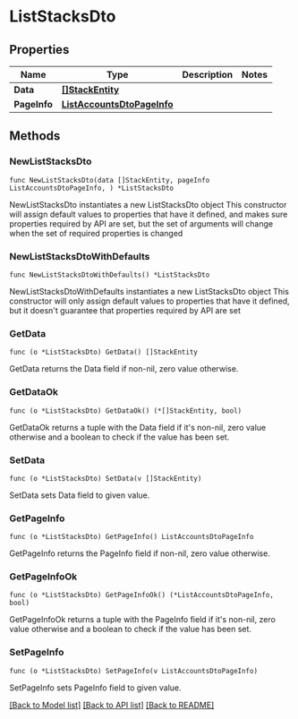 # ListStacksDto

## Properties

Name | Type | Description | Notes
------------ | ------------- | ------------- | -------------
**Data** | [**[]StackEntity**](StackEntity.md) |  | 
**PageInfo** | [**ListAccountsDtoPageInfo**](ListAccountsDtoPageInfo.md) |  | 

## Methods

### NewListStacksDto

`func NewListStacksDto(data []StackEntity, pageInfo ListAccountsDtoPageInfo, ) *ListStacksDto`

NewListStacksDto instantiates a new ListStacksDto object
This constructor will assign default values to properties that have it defined,
and makes sure properties required by API are set, but the set of arguments
will change when the set of required properties is changed

### NewListStacksDtoWithDefaults

`func NewListStacksDtoWithDefaults() *ListStacksDto`

NewListStacksDtoWithDefaults instantiates a new ListStacksDto object
This constructor will only assign default values to properties that have it defined,
but it doesn't guarantee that properties required by API are set

### GetData

`func (o *ListStacksDto) GetData() []StackEntity`

GetData returns the Data field if non-nil, zero value otherwise.

### GetDataOk

`func (o *ListStacksDto) GetDataOk() (*[]StackEntity, bool)`

GetDataOk returns a tuple with the Data field if it's non-nil, zero value otherwise
and a boolean to check if the value has been set.

### SetData

`func (o *ListStacksDto) SetData(v []StackEntity)`

SetData sets Data field to given value.


### GetPageInfo

`func (o *ListStacksDto) GetPageInfo() ListAccountsDtoPageInfo`

GetPageInfo returns the PageInfo field if non-nil, zero value otherwise.

### GetPageInfoOk

`func (o *ListStacksDto) GetPageInfoOk() (*ListAccountsDtoPageInfo, bool)`

GetPageInfoOk returns a tuple with the PageInfo field if it's non-nil, zero value otherwise
and a boolean to check if the value has been set.

### SetPageInfo

`func (o *ListStacksDto) SetPageInfo(v ListAccountsDtoPageInfo)`

SetPageInfo sets PageInfo field to given value.



[[Back to Model list]](../README.md#documentation-for-models) [[Back to API list]](../README.md#documentation-for-api-endpoints) [[Back to README]](../README.md)


